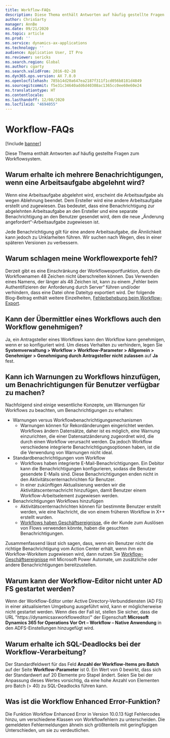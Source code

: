 ```yaml
---
title: Workflow-FAQs
description: Diese Thema enthält Antworten auf häufig gestellte Fragen zum Workflowsystem.
author: ChrisGarty
manager: AnnBe
ms.date: 09/21/2020
ms.topic: article
ms.prod: ''
ms.service: dynamics-ax-applications
ms.technology: ''
audience: Application User, IT Pro
ms.reviewer: sericks
ms.search.region: Global
ms.author: cgarty
ms.search.validFrom: 2016-02-28
ms.dyn365.ops.version: AX 7.0.0
ms.openlocfilehash: 785b14d20a647ea2187f311f1cd056b8181d4849
ms.sourcegitcommit: f5e31c34640add6d40308ac1365cc0ee60e60e24
ms.translationtype: HT
ms.contentlocale: 
ms.lasthandoff: 12/08/2020
ms.locfileid: "4694055"
---
```

# <a name="workflow-faq"></a>Workflow-FAQs

[!include [banner](../includes/banner.md)]

Diese Thema enthält Antworten auf häufig gestellte Fragen zum Workflowsystem.

## <a name="why-are-multiple-notifications-received-when-a-work-item-is-rejected"></a>Warum erhalte ich mehrere Benachrichtigungen, wenn eine Arbeitsaufgabe abgelehnt wird?
Wenn eine Arbeitsaufgabe abgelehnt wird, erscheint die Arbeitsaufgabe als wegen Ablehnung beendet. Dem Ersteller wird eine andere Arbeitsaufgabe erstellt und zugewiesen. Das bedeutet, dass eine Benachrichtigung zur abgelehnten Arbeitsaufgabe an den Ersteller und eine separate Benachrichtigung an den Benutzer gesendet wird, dem die neue „Änderung angefordert“-Arbeitsaufgabe zugewiesen ist. 

Jede Benachrichtigung gilt für eine andere Arbeitsaufgabe, die Ähnlichkeit kann jedoch zu Unklarheiten führen. Wir suchen nach Wegen, dies in einer späteren Versionen zu verbessern.

## <a name="why-are-my-workflow-exports-failing"></a>Warum schlagen meine Workflowexporte fehl?
Derzeit gibt es eine Einschränkung der Workflowexportfunktion, durch die Workflownamen 48 Zeichen nicht überschreiten können. Das Verwenden eines Namens, der länger als 48 Zeichen ist, kann zu einem „Fehler beim Authentifizieren der Anforderung durch Server“ führen und/oder verhindern, dass eine Datei ohne Dateityp exportiert wird. Der folgende Blog-Beitrag enthält weitere Einzelheiten, [Fehlerbehebung beim Workflow-Export](https://community.dynamics.com/ax/b/elandaxdynamicsaxupgradesanddevelopment/archive/2019/04/10/workflow-export-troubleshooting).

## <a name="can-the-submitter-of-a-workflow-also-approve-the-workflow"></a>Kann der Übermittler eines Workflows auch den Workflow genehmigen?
Ja, ein Antragsteller eines Workflows kann den Workflow kann genehmigen, wenn er so konfiguriert wird. Um dieses Verhalten zu verhindern, legen Sie **Systemverwaltung > Workflow > Workflow-Parameter > Allgemein > Genehmiger > Genehmigung durch Antragsteller nicht zulassen** auf **Ja** fest.

## <a name="can-i-add-alerts-to-workflows-to-provide-notifications-to-users"></a>Kann ich Warnungen zu Workflows hinzufügen, um Benachrichtigungen für Benutzer verfügbar zu machen?
Nachfolgend sind einige wesentliche Konzepte, um Warnungen für Workflows zu beachten, um Benachrichtigungen zu erhalten:
- Warnungen versus Workflowbenachrichtigungsmechanismen
    - Warnungen können für Rekordänderungen eingerichtet werden. Workflows ändern Datensätze, daher ist es möglich, eine Warnung einzurichten, die einer Datensatzänderung zugeordnet wird, die durch einen Workflow verursacht werden. Da jedoch Workflow verschiedene integrierte Benachrichtigungsoptionen haben, ist die die Verwendung von Warnungen nicht ideal.
- Standardbenachrichtigungen vom Workflow 
    - Workflows haben integrierte E-Mail-Benachrichtigungen. Ein Debitor kann die Benachrichtigungen konfigurieren, sodass die Benutzer gesendete E-Mails sind. Diese Benachrichtigungen enden nicht in den Aktivitätscenternachrichten für Benutzer.
    - In einer zukünftigen Aktualisierung werden wir die Aktivitätscenternachricht hinzufügen, damit Benutzer einem Workflow-Arbeitselement zugewiesen werden. 
- Benachrichtigungen Workflows hinzufügen
    - Aktivitätscenternachrichten können für bestimmte Benutzer erstellt werden, wie eine Nachricht, die von einem früheren Workflow in X++ erstellt wurden.
    - [Workflows haben Geschäftsereignisse](https://docs.microsoft.com/dynamics365/unified-operations/dev-itpro/business-events/business-events-workflow), die der Kunde zum Auslösen von Flows verwenden könnte, haben die gesuchten Benachrichtigungen.   

Zusammenfassend lässt sich sagen, dass, wenn ein Benutzer nicht die richtige Benachrichtigung vom Action Center erhält, wenn ihm ein Workflow-Workitem zugewiesen wird, dann nutzen Sie [Workflow-Geschäftsereignisse](https://docs.microsoft.com/dynamics365/unified-operations/dev-itpro/business-events/business-events-workflow) mit Microsoft Power Automate, um zusätzliche oder andere Benachrichtigungen bereitzustellen.

## <a name="why-is-workflow-editor-not-able-to-start-under-ad-fs"></a>Warum kann der Workflow-Editor nicht unter AD FS gestartet werden?
Wenn der Workflow-Editor unter Active Directory-Verbunddiensten (AD FS) in einer aktualisierten Umgebung ausgeführt wird, kann er möglicherweise nicht gestartet werden. Wenn dies der Fall ist, stellen Sie sicher, dass die URL "https://dynamicsaxworkfloweditor/" der Eigenschaft **Microsoft Dynamics 365 for Operations Vor Ort – Workflow – Native Anwendung** in den ADFS-Einstellungen hinzugefügt wird.

## <a name="why-am-i-getting-sql-deadlocks-on-workflow-processing"></a>Warum erhalte ich SQL-Deadlocks bei der Workflow-Verarbeitung? 
Der Standardfeldwert für das Feld **Anzahl der Workflow-Items pro Batch** auf der Seite **Workflow-Parameter** ist 0. Ein Wert von 0 bewirkt, dass sich der Standardwert auf 20 Elemente pro Stapel ändert. Seien Sie bei der Anpassung dieses Wertes vorsichtig, da eine hohe Anzahl von Elementen pro Batch (> 40) zu SQL-Deadlocks führen kann.

## <a name="what-is-the-workflow-enhanced-error-feature"></a>Was ist die Workflow Enhanced Error-Funktion?
Die Funktion Workflow Enhanced Error in Version 10.0.13 fügt Fehlercodes hinzu, um verschiedene Klassen von Workflowfehlern zu unterscheiden. Die gemeldeten Fehlermeldungen ähneln sich größtenteils mit geringfügigen Unterschieden, um sie zu verdeutlichen.
